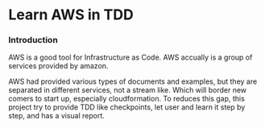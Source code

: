 # Learn AWS in TDD

### Introduction

AWS is a good tool for Infrastructure as Code. AWS accually is a group of
services provided by amazon. 

AWS had provided various types of documents and examples, but they are separated
in different services, not a stream like. Which will border new comers to start
up, especially cloudformation. To reduces this gap, this project try to provide 
TDD like checkpoints, let user and learn it step by step, and has a visual
report.


